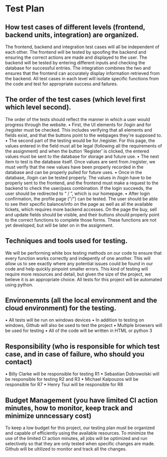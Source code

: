 # Test Plan

## How test cases of different levels (frontend, backend units, integration) are organized.
The frontend, backend and integration test cases will all be independent of each other. The frontend will be tested by spoofing the backend and ensuring the correct actions are made and displayed to the user. 
The backend will be tested by entering different inputs and checking the database for successful entries. The integration combines the two and ensures that the frontend can accurately display information retrieved from the backend.
All test cases in each level will isolate specific functions from the code and test for appropriate success and failures.

## The order of the test cases (which level first which level second).
The order of the tests should reflect the manner in which a user would progress through the website.
•	First, the UI elements for /login and for /register must be checked. This includes verifying that all elements and fields exist, and that the buttons point to the webpages they're supposed to. 
•	The second part of the testing would be for /register. For this page, the values entered in the field must all be legal (following all the requirements of the assignment) and  when the button ‘Register’ is clicked, the entered values must be sent to the database for storage and future use. 
•	The next item to test is the database itself. Once values are sent from /register, we must verify that the new values have been properly recorded in the database and can be properly pulled for future uses. 
•	Once in the database, /login can be tested properly. The values in /login have to be properly sent to the frontend, and the frontend must make a request to the backend to check the user/pass combination. If the login succeeds, the user should be redirected to “ / ”, which is our homepage. 
•	After login confirmation, the profile page ("/") can be tested. The user should be able to see their specific balance/info on the page as well as all the available tickets, which requires more backend accesses. On the page the buy, sell and update fields should be visible, and their buttons should properly point to the correct functions to complete those forms. These functions are not yet developed, but will be later on in the assignment. 

## Techniques and tools used for testing.
We will be performing white box testing methods on our code to ensure that every function works correctly and indepently of one another. This will allow us to see exactly where any potential issues could be found in our code and help quickly pinpoint smaller errors. This kind of testing will require more resources and detail, but given the size of the project, we believe it is an appropriate choice. All tests for this project will be automated using python.

## Environemnts (all the local environment and the cloud environment) for the testing.
•	All tests will be run on windows devices
•	In addition to testing on windows, Github will also be used to test the project
•	Multiple browsers will be used for testing
•	All of the code will be written in HTML or python 3

## Responsibility (who is responsible for which test case, and in case of failure, who should you contact)
•	Billy Clarke will be responsible for testing R1
•	Sebastian Dobrowolski will be responsible for testing R2 and R3
•	Michael Kalpouzos will be responsible for R7
•	Henry Tsui will be responsible for R8

## Budget Management (you have limited CI action minutes, how to monitor, keep track and minimize unncessary cost)
To keep a low budget for this project, our testing plan must be organized and capable of efficiently using the available resources. 
To minimize the use of the limited CI action minutes, all jobs will be optimized and run selectively so that they are only tested when specific changes are made. Github will be ultilized to monitor and track all the changes.